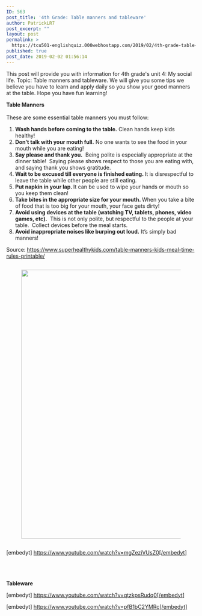 ```yaml
---
ID: 563
post_title: '4th Grade: Table manners and tableware'
author: PatrickLR7
post_excerpt: ""
layout: post
permalink: >
  https://tcu501-englishquiz.000webhostapp.com/2019/02/4th-grade-table-manners-and-tableware
published: true
post_date: 2019-02-02 01:56:14
---
```

<!-- wp:paragraph -->
<p>This post will provide you with information for 4th grade's unit 4: My social life. Topic: Table manners and tableware. We will give you some tips we believe you have to learn and apply daily so you show your good manners at the table. Hope you have fun learning!</p>
<!-- /wp:paragraph -->

<!-- wp:paragraph -->
<p><strong>Table Manners</strong><br><br>These are some essential table manners you must follow:<br></p>
<!-- /wp:paragraph -->

<!-- wp:list {"ordered":true} -->
<ol><li><strong>Wash hands before coming to the table.</strong> Clean hands keep kids healthy!</li><li><strong>Don’t talk with your mouth full.</strong> No one wants to see the food in your mouth while you are eating!</li><li><strong>Say please and thank you.</strong> &nbsp;Being polite is especially appropriate at the dinner table! &nbsp;Saying please shows respect to those you are eating with, and saying thank you shows gratitude.</li><li><strong>Wait to be excused till everyone is finished eating. </strong>It is disrespectful to leave the table while other people are still eating.</li><li><strong>Put napkin in your lap. </strong>It can be used to wipe your hands or mouth so you keep them clean!</li><li><strong>Take bites in the appropriate size for your mouth. </strong>When you take a bite of food that is too big for your mouth, your face gets dirty!</li><li><strong>Avoid using devices at the table (watching TV, tablets, phones, video games, etc).</strong> &nbsp;This is not only polite, but respectful to the people at your table. &nbsp;Collect devices before the meal starts.</li><li><strong>Avoid inappropriate noises like burping out loud.</strong> It’s simply bad manners!</li></ol>
<!-- /wp:list -->

<!-- wp:paragraph -->
<p>Source: <a href="https://www.superhealthykids.com/table-manners-kids-meal-time-rules-printable/">https://www.superhealthykids.com/table-manners-kids-meal-time-rules-printable/</a><br></p>
<!-- /wp:paragraph -->

<!-- wp:image {"align":"center"} -->
<div class="wp-block-image"><figure class="aligncenter"><img src="https://i.pinimg.com/originals/ae/70/56/ae70561822b752c6d2a1c9fa968954cc.jpg" alt=""/></figure></div>
<!-- /wp:image -->

<!-- wp:image {"align":"center","width":565,"height":715} -->
<div class="wp-block-image"><figure class="aligncenter is-resized"><img src="https://i.pinimg.com/originals/d4/4f/8a/d44f8a57a2a7c9b34415ccbf7019125f.jpg" alt="" width="565" height="715"/></figure></div>
<!-- /wp:image -->

<!-- wp:image {"align":"center"} -->
<div class="wp-block-image"><figure class="aligncenter"><img src="https://i.pinimg.com/564x/d2/d5/19/d2d51918ce3810fe2254808dc864491e.jpg" alt=""/></figure></div>
<!-- /wp:image -->

<!-- wp:epyt/youtube {"shortcode":"[embedyt] https://www.youtube.com/watch?v=mgZeziVUsZ0[/embedyt]"} -->
[embedyt] https://www.youtube.com/watch?v=mgZeziVUsZ0[/embedyt]
<!-- /wp:epyt/youtube -->

<!-- wp:paragraph -->
<p><br><br><br><strong>Tableware</strong></p>
<!-- /wp:paragraph -->

<!-- wp:epyt/youtube {"shortcode":"[embedyt] https://www.youtube.com/watch?v=qtzkpsRudq0[/embedyt]"} -->
[embedyt] https://www.youtube.com/watch?v=qtzkpsRudq0[/embedyt]
<!-- /wp:epyt/youtube -->

<!-- wp:epyt/youtube {"shortcode":"[embedyt] https://www.youtube.com/watch?v=pfB1bC2YMRc[/embedyt]"} -->
[embedyt] https://www.youtube.com/watch?v=pfB1bC2YMRc[/embedyt]
<!-- /wp:epyt/youtube -->
